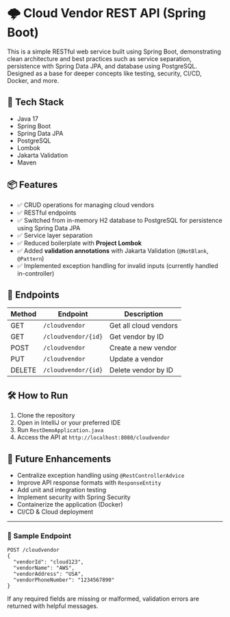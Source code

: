 # 🌩️ Cloud Vendor REST API (Spring Boot)

This is a simple RESTful web service built using Spring Boot, demonstrating clean architecture and best practices such as service separation, persistence with Spring Data JPA, and database using PostgreSQL. Designed as a base for deeper concepts like testing, security, CI/CD, Docker, and more.

## 🔧 Tech Stack

- Java 17
- Spring Boot
- Spring Data JPA
- PostgreSQL
- Lombok
- Jakarta Validation
- Maven

## 📦 Features

- ✅ CRUD operations for managing cloud vendors
- ✅ RESTful endpoints
- ✅ Switched from in-memory H2 database to PostgreSQL for persistence using Spring Data JPA
- ✅ Service layer separation
- ✅ Reduced boilerplate with **Project Lombok**
- ✅ Added **validation annotations** with Jakarta Validation (`@NotBlank`, `@Pattern`)
- ✅ Implemented exception handling for invalid inputs (currently handled in-controller)


## 🚀 Endpoints

| Method | Endpoint               | Description                |
|--------|------------------------|----------------------------|
| GET    | `/cloudvendor`         | Get all cloud vendors      |
| GET    | `/cloudvendor/{id}`    | Get vendor by ID           |
| POST   | `/cloudvendor`         | Create a new vendor        |
| PUT    | `/cloudvendor`         | Update a vendor            |
| DELETE | `/cloudvendor/{id}`    | Delete vendor by ID        |

## 🛠 How to Run

1. Clone the repository  
2. Open in IntelliJ or your preferred IDE  
3. Run `RestDemoApplication.java`  
4. Access the API at `http://localhost:8080/cloudvendor`

## 📌 Future Enhancements

- Centralize exception handling using `@RestControllerAdvice`
- Improve API response formats with `ResponseEntity`
- Add unit and integration testing
- Implement security with Spring Security
- Containerize the application (Docker)
- CI/CD & Cloud deployment

---

### 🧪 Sample Endpoint

```http
POST /cloudvendor
{
  "vendorId": "cloud123",
  "vendorName": "AWS",
  "vendorAddress": "USA",
  "vendorPhoneNumber": "1234567890"
}
```

If any required fields are missing or malformed, validation errors are returned with helpful messages.


